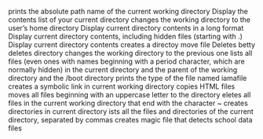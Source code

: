 prints the absolute path name of the current working directory
Display the contents list of your current directory
changes the working directory to the user’s home directory
Display current directory contents in a long format
Display current directory contents, including hidden files (starting with .)
Display current directory contents
creates a directoy
move file
Deletes betty
deletes directory
changes the working directory to the previous one
lists all files (even ones with names beginning with a period character, which are normally hidden) in the current directory and the parent of the working directory and the /boot directory
prints the type of the file named iamafile
creates a symbolic link in current working directory
copies HTML files
moves all files beginning with an uppercase letter to the directory
eletes all files in the current working directory that end with the character ~
creates directories in current directory
ists all the files and directories of the current directory, separated by commas
creates magic file that detects school data files
